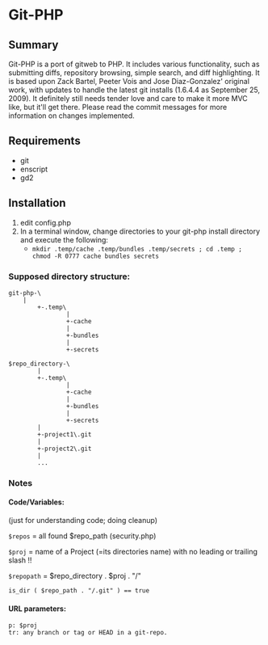 # Git-PHP

## Summary
Git-PHP is a port of gitweb to PHP. It includes various functionality, such as submitting diffs, repository browsing, simple search, and diff highlighting. It is based upon Zack Bartel, Peeter Vois and Jose Diaz-Gonzalez' original work, with updates to handle the latest git installs (1.6.4.4 as September 25, 2009). It definitely still needs tender love and care to make it more MVC like, but it'll get there. Please read the commit messages for more information on changes implemented.

## Requirements
* git
* enscript
* gd2


## Installation
1.  edit config.php
2.  In a terminal window, change directories to your git-php install directory and execute the following:
    *  ``mkdir .temp/cache .temp/bundles .temp/secrets ; cd .temp ; chmod -R 0777 cache bundles secrets``

### Supposed directory structure:
	git-php-\
		|
			+-.temp\
					|
					+-cache
					|
					+-bundles
					|
					+-secrets
			
	$repo_directory-\
			|
			+-.temp\
					|
					+-cache
					|
					+-bundles
					|
					+-secrets
			|
			+-project1\.git
			|
			+-project2\.git
			|
			...

### Notes
#### Code/Variables:
(just for understanding code; doing cleanup)

``$repos`` = all found $repo_path (security.php)

``$proj`` = name of a Project (=its directories name)
		with no leading or trailing slash !!

``$repopath`` = $repo_directory . $proj . "/"

``is_dir ( $repo_path . "/.git" ) == true``

#### URL parameters:
	p: $proj
	tr: any branch or tag or HEAD in a git-repo.

